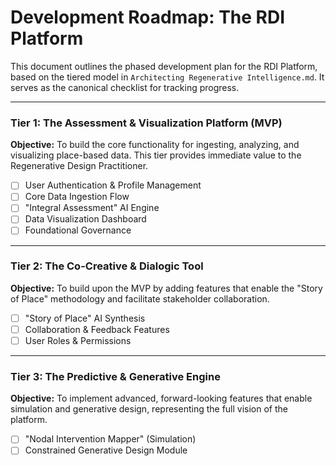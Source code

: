# **Development Roadmap: The RDI Platform**

This document outlines the phased development plan for the RDI Platform, based on the tiered model in `Architecting Regenerative Intelligence.md`. It serves as the canonical checklist for tracking progress.

---

### **Tier 1: The Assessment & Visualization Platform (MVP)**
**Objective:** To build the core functionality for ingesting, analyzing, and visualizing place-based data. This tier provides immediate value to the Regenerative Design Practitioner.

- [ ] User Authentication & Profile Management
- [ ] Core Data Ingestion Flow
- [ ] "Integral Assessment" AI Engine
- [ ] Data Visualization Dashboard
- [ ] Foundational Governance

---

### **Tier 2: The Co-Creative & Dialogic Tool**
**Objective:** To build upon the MVP by adding features that enable the "Story of Place" methodology and facilitate stakeholder collaboration.

- [ ] "Story of Place" AI Synthesis
- [ ] Collaboration & Feedback Features
- [ ] User Roles & Permissions

---

### **Tier 3: The Predictive & Generative Engine**
**Objective:** To implement advanced, forward-looking features that enable simulation and generative design, representing the full vision of the platform.

- [ ] "Nodal Intervention Mapper" (Simulation)
- [ ] Constrained Generative Design Module
